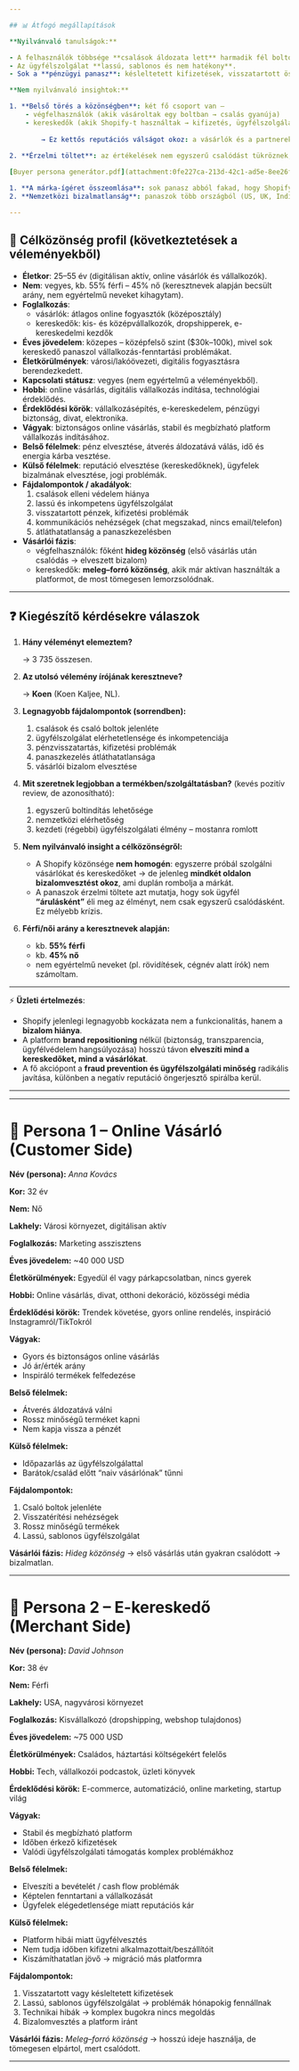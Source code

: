 ```yaml
---

## 📊 Átfogó megállapítások

**Nyilvánvaló tanulságok:**

- A felhasználók többsége **csalások áldozata lett** harmadik fél boltok által.
- Az ügyfélszolgálat **lassú, sablonos és nem hatékony**.
- Sok a **pénzügyi panasz**: késleltetett kifizetések, visszatartott összegek.

**Nem nyilvánvaló insightok:**

1. **Belső törés a közönségben**: két fő csoport van –
    - végfelhasználók (akik vásároltak egy boltban → csalás gyanúja)
    - kereskedők (akik Shopify-t használtak → kifizetés, ügyfélszolgálat problémák).
        
        → Ez kettős reputációs válságot okoz: a vásárlók és a partnerek is elégedetlenek.
        
2. **Érzelmi töltet**: az értékelések nem egyszerű csalódást tükröznek, hanem **dühöt és árulás-érzést**. Ez bizalomvesztést jelez, ami mélyebb és nehezebben orvosolható, mint egyszerű elégedetlenség.

[Buyer persona generátor.pdf](attachment:0fe227ca-213d-42c1-ad5e-8ee26f1899c4:Buyer_persona_generator.pdf)

1. **A márka-ígéret összeomlása**: sok panasz abból fakad, hogy Shopify **“biztonságos, megbízható e-commerce platformként”** pozicionálja magát, de a felhasználók szerint **nem védi meg őket csalásoktól**. Ez egy "ígéret–teljesítés" rés központi fájdalompont.
2. **Nemzetközi bizalmatlanság**: panaszok több országból (US, UK, India, DK, CA, NL stb.), tehát a probléma globális, nem régió-specifikus. Ez azt jelenti, hogy a márka krízise széleskörű, nem lehet egyetlen piacra korlátozni.

---
```


## 🎯 Célközönség profil (következtetések a véleményekből)

- **Életkor**: 25–55 év (digitálisan aktív, online vásárlók és vállalkozók).
- **Nem**: vegyes, kb. 55% férfi – 45% nő (keresztnevek alapján becsült arány, nem egyértelmű neveket kihagytam).
- **Foglalkozás**:
    - vásárlók: átlagos online fogyasztók (középosztály)
    - kereskedők: kis- és középvállalkozók, dropshipperek, e-kereskedelmi kezdők
- **Éves jövedelem**: közepes – középfelső szint ($30k–100k), mivel sok kereskedő panaszol vállalkozás-fenntartási problémákat.
- **Életkörülmények**: városi/lakóövezeti, digitális fogyasztásra berendezkedett.
- **Kapcsolati státusz**: vegyes (nem egyértelmű a véleményekből).
- **Hobbi**: online vásárlás, digitális vállalkozás indítása, technológiai érdeklődés.
- **Érdeklődési körök**: vállalkozásépítés, e-kereskedelem, pénzügyi biztonság, divat, elektronika.
- **Vágyak**: biztonságos online vásárlás, stabil és megbízható platform vállalkozás indításához.
- **Belső félelmek**: pénz elvesztése, átverés áldozatává válás, idő és energia kárba vesztése.
- **Külső félelmek**: reputáció elvesztése (kereskedőknek), ügyfelek bizalmának elvesztése, jogi problémák.
- **Fájdalompontok / akadályok**:
    1. csalások elleni védelem hiánya
    2. lassú és inkompetens ügyfélszolgálat
    3. visszatartott pénzek, kifizetési problémák
    4. kommunikációs nehézségek (chat megszakad, nincs email/telefon)
    5. átláthatatlanság a panaszkezelésben
- **Vásárlói fázis**:
    - végfelhasználók: főként **hideg közönség** (első vásárlás után csalódás → elveszett bizalom)
    - kereskedők: **meleg–forró közönség**, akik már aktívan használták a platformot, de most tömegesen lemorzsolódnak.

---

## ❓ Kiegészítő kérdésekre válaszok

1. **Hány véleményt elemeztem?**
    
    → 3 735 összesen.
    
2. **Az utolsó vélemény írójának keresztneve?**
    
    → **Koen** (Koen Kaljee, NL).
    
3. **Legnagyobb fájdalompontok (sorrendben):**
    1. csalások és csaló boltok jelenléte
    2. ügyfélszolgálat elérhetetlensége és inkompetenciája
    3. pénzvisszatartás, kifizetési problémák
    4. panaszkezelés átláthatatlansága
    5. vásárlói bizalom elvesztése
4. **Mit szeretnek legjobban a termékben/szolgáltatásban?** (kevés pozitív review, de azonosítható):
    1. egyszerű boltindítás lehetősége
    2. nemzetközi elérhetőség
    3. kezdeti (régebbi) ügyfélszolgálati élmény – mostanra romlott
5. **Nem nyilvánvaló insight a célközönségről:**
    - A Shopify közönsége **nem homogén**: egyszerre próbál szolgálni vásárlókat és kereskedőket → de jelenleg **mindkét oldalon bizalomvesztést okoz**, ami duplán rombolja a márkát.
    - A panaszok érzelmi töltete azt mutatja, hogy sok ügyfél **“árulásként”** éli meg az élményt, nem csak egyszerű csalódásként. Ez mélyebb krízis.
6. **Férfi/női arány a keresztnevek alapján:**
    - kb. **55% férfi**
    - kb. **45% nő**
    - nem egyértelmű neveket (pl. rövidítések, cégnév alatt írók) nem számoltam.

---

⚡ **Üzleti értelmezés**:

- Shopify jelenlegi legnagyobb kockázata nem a funkcionalitás, hanem a **bizalom hiánya**.
- A platform **brand repositioning** nélkül (biztonság, transzparencia, ügyfélvédelem hangsúlyozása) hosszú távon **elveszíti mind a kereskedőket, mind a vásárlókat**.
- A fő akciópont a **fraud prevention és ügyfélszolgálati minőség** radikális javítása, különben a negatív reputáció öngerjesztő spirálba kerül.

---

---

# 👤 Persona 1 – Online Vásárló (Customer Side)

**Név (persona):** *Anna Kovács*

**Kor:** 32 év

**Nem:** Nő

**Lakhely:** Városi környezet, digitálisan aktív

**Foglalkozás:** Marketing asszisztens

**Éves jövedelem:** ~40 000 USD

**Életkörülmények:** Egyedül él vagy párkapcsolatban, nincs gyerek

**Hobbi:** Online vásárlás, divat, otthoni dekoráció, közösségi média

**Érdeklődési körök:** Trendek követése, gyors online rendelés, inspiráció Instagramról/TikTokról

**Vágyak:**

- Gyors és biztonságos online vásárlás
- Jó ár/érték arány
- Inspiráló termékek felfedezése

**Belső félelmek:**

- Átverés áldozatává válni
- Rossz minőségű terméket kapni
- Nem kapja vissza a pénzét

**Külső félelmek:**

- Időpazarlás az ügyfélszolgálattal
- Barátok/család előtt “naiv vásárlónak” tűnni

**Fájdalompontok:**

1. Csaló boltok jelenléte
2. Visszatérítési nehézségek
3. Rossz minőségű termékek
4. Lassú, sablonos ügyfélszolgálat

**Vásárlói fázis:** *Hideg közönség* → első vásárlás után gyakran csalódott → bizalmatlan.

---

# 👤 Persona 2 – E-kereskedő (Merchant Side)

**Név (persona):** *David Johnson*

**Kor:** 38 év

**Nem:** Férfi

**Lakhely:** USA, nagyvárosi környezet

**Foglalkozás:** Kisvállalkozó (dropshipping, webshop tulajdonos)

**Éves jövedelem:** ~75 000 USD

**Életkörülmények:** Családos, háztartási költségekért felelős

**Hobbi:** Tech, vállalkozói podcastok, üzleti könyvek

**Érdeklődési körök:** E-commerce, automatizáció, online marketing, startup világ

**Vágyak:**

- Stabil és megbízható platform
- Időben érkező kifizetések
- Valódi ügyfélszolgálati támogatás komplex problémákhoz

**Belső félelmek:**

- Elveszíti a bevételét / cash flow problémák
- Képtelen fenntartani a vállalkozását
- Ügyfelek elégedetlensége miatt reputációs kár

**Külső félelmek:**

- Platform hibái miatt ügyfélvesztés
- Nem tudja időben kifizetni alkalmazottait/beszállítóit
- Kiszámíthatatlan jövő → migráció más platformra

**Fájdalompontok:**

1. Visszatartott vagy késleltetett kifizetések
2. Lassú, sablonos ügyfélszolgálat → problémák hónapokig fennállnak
3. Technikai hibák → komplex bugokra nincs megoldás
4. Bizalomvesztés a platform iránt

**Vásárlói fázis:** *Meleg–forró közönség* → hosszú ideje használja, de tömegesen elpártol, mert csalódott.

---